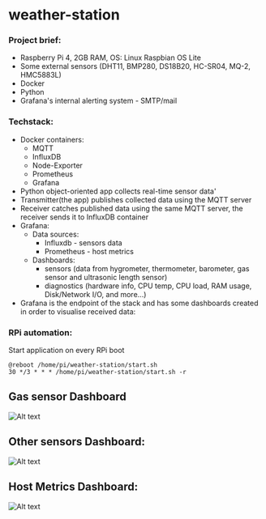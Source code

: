 # weather-station

### Project brief:
  - Raspberry Pi 4, 2GB RAM, OS: Linux Raspbian OS Lite
  - Some external sensors (DHT11, BMP280, DS18B20, HC-SR04, MQ-2, HMC5883L)
  - Docker
  - Python
  - Grafana's internal alerting system - SMTP/mail
 
### Techstack:
  - Docker containers:
    - MQTT
    - InfluxDB
    - Node-Exporter
    - Prometheus
    - Grafana
  - Python object-oriented app collects real-time sensor data'
  - Transmitter(the app) publishes collected data using the MQTT server
  - Receiver catches published data using the same MQTT server, the receiver sends it to InfluxDB container
  - Grafana:
      - Data sources:
        - Influxdb - sensors data
        - Prometheus - host metrics
      - Dashboards:
        - sensors (data from hygrometer, thermometer, barometer, gas sensor and ultrasonic length sensor)
        - diagnostics (hardware info, CPU temp, CPU load, RAM usage, Disk/Network I/O, and more...)
  - Grafana is the endpoint of the stack and has some dashboards created in order to visualise received data:

### RPi automation:
Start application on every RPi boot  
```
@reboot /home/pi/weather-station/start.sh
30 */3 * * * /home/pi/weather-station/start.sh -r

```

## Gas sensor Dashboard
![Alt text](/readme-files/gas-sensor-grafana-timelapse.gif?raw=true "CH4 / CO / CO2")
## Other sensors Dashboard:
![Alt text](/readme-files/diagnostics-grafana-timelapse.gif?raw=true "Grafana dashboard timelapse chart - sensors.")
## Host Metrics Dashboard:
![Alt text](/readme-files/sensors-grafana-timelapse.gif?raw=true "Grafana dashboard timelapse chart - Raspberry Pi Diagnostic info")
